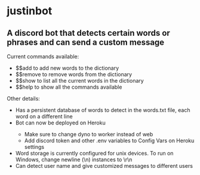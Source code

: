 # justinbot
<h2> A discord bot that detects certain words or phrases and can send a custom message </h2>
<p>Current commands available:</p>
<ul>
<li>$$add to add new words to the dictionary</li>
<li>$$remove to remove words from the dictionary</li>
<li>$$show to list all the current words in the dictionary</li>
<li>$$help to show all the commands available</li>
</ul>
<p>Other details:</p>
<ul>
<li>Has a persistent database of words to detect in the words.txt file, each word on a different line</li>
<li>Bot can now be deployed on Heroku</li>
  <ul>
    <li>Make sure to change dyno to worker instead of web</li>
    <li>Add discord token and other .env variables to Config Vars on Heroku settings</li>
  </ul>
<li>Word storage is currently configured for unix devices. To run on Windows, change newline (\n) instances to \r\n</li>
<li>Can detect user name and give customized messages to different users</li>
</ul>
